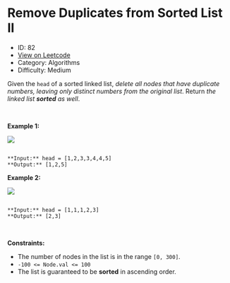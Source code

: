 # Remove Duplicates from Sorted List II
* ID: 82
* [View on Leetcode](https://leetcode.com/problems/remove-duplicates-from-sorted-list-ii)
* Category: Algorithms
* Difficulty: Medium

Given the `head` of a sorted linked list, *delete all nodes that have duplicate numbers, leaving only distinct numbers from the original list*. Return *the linked list **sorted** as well*.


 


**Example 1:**


![](https://assets.leetcode.com/uploads/2021/01/04/linkedlist1.jpg)

```

**Input:** head = [1,2,3,3,4,4,5]
**Output:** [1,2,5]

```

**Example 2:**


![](https://assets.leetcode.com/uploads/2021/01/04/linkedlist2.jpg)

```

**Input:** head = [1,1,1,2,3]
**Output:** [2,3]

```

 


**Constraints:**


* The number of nodes in the list is in the range `[0, 300]`.
* `-100 <= Node.val <= 100`
* The list is guaranteed to be **sorted** in ascending order.



